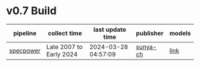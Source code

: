 # v0.7 Build

pipeline|collect time|last update time|publisher|models
---|---|---|---|---|
[specpower](./.doc/specpower.md)|Late 2007 to Early 2024|2024-03-28 04:57:09|[sunya-ch](https://github.com/sunya-ch)|[link](./specpower)
